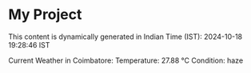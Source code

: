 # My Project

This content is dynamically generated in Indian Time (IST): 2024-10-18 19:28:46 IST


Current Weather in Coimbatore:
Temperature: 27.88 °C
Condition: haze
